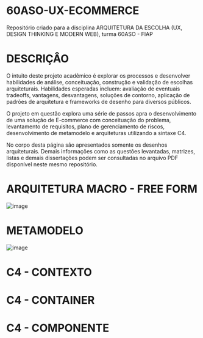 # 60ASO-UX-ECOMMERCE
Repositório criado para a disciplina ARQUITETURA DA ESCOLHA (UX, DESIGN THINKING E MODERN WEB), turma 60ASO - FIAP

# DESCRIÇÂO 

O intuito deste projeto acadêmico é explorar os processos e desenvolver habilidades de análise, conceituação, construção e validação de escolhas arquiteturais. Habilidades esperadas incluem: avaliação de eventuais tradeoffs, vantagens, desvantagens, soluções de contorno, aplicação de padrões de arquitetura e frameworks de desenho para diversos públicos.

O projeto em questão explora uma série de passos apra  o desenvolvimento de uma solução de E-commerce com conceituação do problema, levantamento de requisitos, plano de gerenciamento de riscos, desenvolvimento de metamodelo e arquiteturas utilizando a sintaxe C4. 

No corpo desta página são apresentados somente os desenhos arquiteturais. Demais informações como as questões levantadas, matrizes, listas e demais dissertações podem ser consultadas no arquivo PDF disponível neste mesmo repositório.


# ARQUITETURA MACRO - FREE FORM
![image](https://github.com/valterhashimoto/60ASO-UX-ECOMMERCE/assets/50432933/8d65479b-5d49-4cc4-8ddd-e33b966c1072)

# METAMODELO

![image](https://github.com/valterhashimoto/60ASO-UX-ECOMMERCE/assets/50432933/72a7ea42-4026-42bb-8cdd-b9e4a98c2f87)

# C4 - CONTEXTO

# C4 - CONTAINER

# C4 - COMPONENTE

